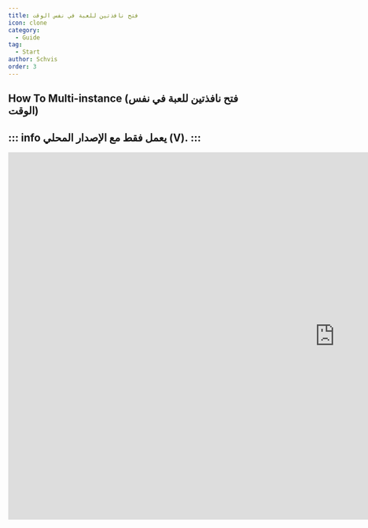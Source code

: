 ```yaml
---
title: فتح نافذتين للعبة في نفس الوقت
icon: clone
category:
  - Guide
tag:
  - Start
author: Schvis
order: 3
---
```


## How To Multi-instance (فتح نافذتين للعبة في نفس الوقت)

::: info يعمل فقط مع الإصدار المحلي (V).
:::
---
<div class="iframe-container"><iframe width="1328" height="747" src="https://www.youtube.com/embed/pSAxKoneT64?list=PL5eI1Tb64p56g27qfYk7VuFTz4FK6YrKa" title="Multi-Instance V (Updated)" frameborder="0" allow="accelerometer; autoplay; clipboard-write; encrypted-media; gyroscope; picture-in-picture; web-share" referrerpolicy="strict-origin-when-cross-origin" allowfullscreen></iframe></div>
